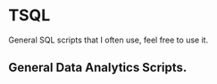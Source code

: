 # TSQL
General SQL scripts that I often use, feel free to use it.

## General Data Analytics Scripts. 
